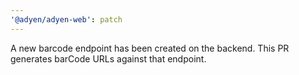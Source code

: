```yaml
---
'@adyen/adyen-web': patch
---
```


A new barcode endpoint has been created on the backend. This PR generates barCode URLs against that endpoint.
